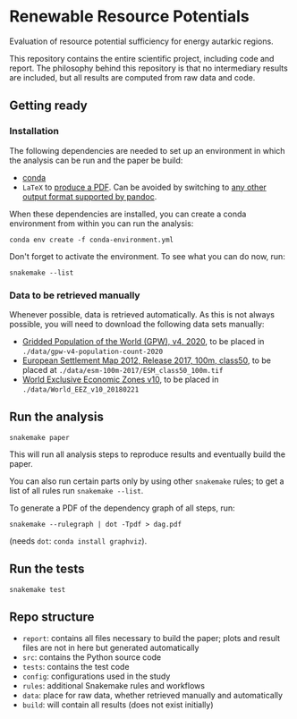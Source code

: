 # Renewable Resource Potentials

Evaluation of resource potential sufficiency for energy autarkic regions.

This repository contains the entire scientific project, including code and report. The philosophy behind this repository is that no intermediary results are included, but all results are computed from raw data and code.

## Getting ready

### Installation

The following dependencies are needed to set up an environment in which the analysis can be run and the paper be build:

* [conda](https://conda.io/docs/index.html)
* `LaTeX` to [produce a PDF](http://pandoc.org/MANUAL.html#creating-a-pdf). Can be avoided by switching to [any other output format supported by pandoc](http://pandoc.org/index.html).

When these dependencies are installed, you can create a conda environment from within you can run the analysis:

    conda env create -f conda-environment.yml

Don't forget to activate the environment. To see what you can do now, run:

    snakemake --list

### Data to be retrieved manually

Whenever possible, data is retrieved automatically. As this is not always possible, you will need to download the following data sets manually:

* [Gridded Population of the World (GPW), v4, 2020](http://sedac.ciesin.columbia.edu/data/set/gpw-v4-population-count), to be placed in `./data/gpw-v4-population-count-2020`
* [European Settlement Map 2012, Release 2017, 100m, class50](https://land.copernicus.eu/pan-european/GHSL/european-settlement-map), to be placed at `./data/esm-100m-2017/ESM_class50_100m.tif`
* [World Exclusive Economic Zones v10](http://www.marineregions.org/downloads.php), to be placed in `./data/World_EEZ_v10_20180221`

## Run the analysis

    snakemake paper

This will run all analysis steps to reproduce results and eventually build the paper.

You can also run certain parts only by using other `snakemake` rules; to get a list of all rules run `snakemake --list`.

To generate a PDF of the dependency graph of all steps, run:

    snakemake --rulegraph | dot -Tpdf > dag.pdf

(needs `dot`: `conda install graphviz`).

## Run the tests

    snakemake test

## Repo structure

* `report`: contains all files necessary to build the paper; plots and result files are not in here but generated automatically
* `src`: contains the Python source code
* `tests`: contains the test code
* `config`: configurations used in the study
* `rules`: additional Snakemake rules and workflows
* `data`: place for raw data, whether retrieved manually and automatically
* `build`: will contain all results (does not exist initially)
